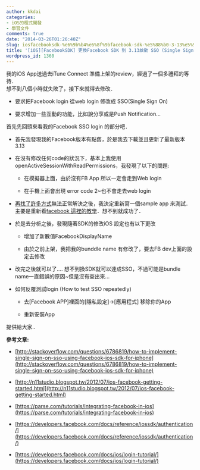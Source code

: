 ```yaml
---
author: kkdai
categories:
- iOS的程式開發
- 學習文件
comments: true
date: "2014-03-26T01:26:40Z"
slug: iosfacebooksdk-%e6%9b%b4%e6%8f%9bfacebook-sdk-%e5%88%b0-3-13%e5%95%9f%e5%8b%95-sso-single-sign-on
title: '[iOS][FacebookSDK] 更換Facebook SDK 到 3.13啟動 SSO (Single Sign On)'
wordpress_id: 1360
---
```


我的iOS App送過去iTune Connect 準備上架的review，經過了一個多禮拜的等待．  
想不到八個小時就失敗了，接下來就得去修改．






  * 要求把Facebook login 從web login 修改成 SSO(Single Sign On)


  * 要求增加一些互動的功能，比如說分享或是Push Notification…




首先先回頭來看我的Facebook SSO login 的部分吧．






  * 首先我發現我的Facebook版本有點舊，於是我去下載並且更新了最新版本3.13


  * 在沒有修改任何code的狀況下，基本上我使用openActiveSessionWithReadPermissions，我發現了以下的問題:



    * 在模擬器上面，由於沒有FB App 所以一定會走到Web login


    * 在手機上面會出現 error code 2~也不會走去web login



  * [再找了許多方式](http://stackoverflow.com/questions/12838118/facebook-authorization-fails-on-ios6-when-switching-fb-account-on-device/22609187#22609187)無法正常解決之後，我決定重新寫一個sample app 來測試．主要是重新看[facebook 這裡的教學](https://developers.facebook.com/docs/ios/getting-started)．想不到就成功了．


  * 於是去分析之後，發現隨著SDK的修改iOS 設定也有以下更改



    * 增加了新數值FacebookDisplayName


    * 由於之前上架，我把我的bunddle name 有修改了，要去FB dev上面的設定去修改



  * 改完之後就可以了.... 想不到換SDK就可以達成SSO，不過可能是bundle name一直錯誤的原因~但是沒有查出來...


  * 如何反覆測試login (How to test SSO repeatedly)



    * 去[Facebook APP]裡面的[隱私設定]->[應用程式] 移除你的App


    * 重新安裝App





提供給大家..




**參考文章:**






  * [http://stackoverflow.com/questions/6786819/how-to-implement-single-sign-on-sso-using-facebook-ios-sdk-for-iphone](http://stackoverflow.com/questions/6786819/how-to-implement-single-sign-on-sso-using-facebook-ios-sdk-for-iphone)


  * [http://n11studio.blogspot.tw/2012/07/ios-facebook-getting-started.html](http://n11studio.blogspot.tw/2012/07/ios-facebook-getting-started.html)


  * [https://parse.com/tutorials/integrating-facebook-in-ios](https://parse.com/tutorials/integrating-facebook-in-ios)


  * [https://developers.facebook.com/docs/reference/iossdk/authentication/](https://developers.facebook.com/docs/reference/iossdk/authentication/)


  * [https://developers.facebook.com/docs/ios/login-tutorial/](https://developers.facebook.com/docs/ios/login-tutorial/)


